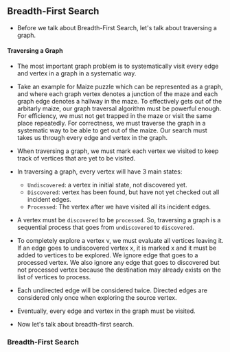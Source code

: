 
## Breadth-First Search


* Before we talk about Breadth-First Search, let's talk about traversing a graph. 

#### Traversing a Graph

* The most important graph problem is to systematically visit every edge and vertex in a graph in a systematic way. 
* Take an example for Maize puzzle which can be represented as a graph, and where each graph vertex denotes a junction of the maze and each graph edge denotes a hallway in the maze. To effectively gets out of the arbitarly maize, our graph traversal algorithm must be powerful enough. For efficiency, we must not get trapped in the maze or visit the same place repeatedly. For correctness, we must traverse the graph in a systematic way to be able to get out of the maize. Our search must takes us through every edge and vertex in the graph. 
* When traversing a graph, we must mark each vertex we visited to keep track of vertices that are yet to be visited. 
* In traversing a graph, every vertex will have 3 main states:
  * `Undiscovered`: a vertex in initial state, not discovered yet.
  * `Discovered`: vertex has been found, but have not yet checked out all incident edges. 
  * `Processed`: The vertex after we have visited all its incident edges. 

* A vertex must be `discovered` to be `processed`. So, traversing a graph is a sequential process that goes from `undiscovered` to `discovered`.
* To completely explore a vertex v, we must evaluate all vertices leaving it. If an edge goes to undiscovered vertex x, it is marked x and it must be added to vertices to be explored. We ignore edge that goes to a processed vertex. We also ignore any edge that goes to discovered but not processed vertex because the destination may already exists on the list of vertices to process.  
* Each undirected edge will be considered twice. Directed edges are considered only once when exploring the source vertex. 
* Eventually, every edge and vertex in the graph must be visited. 
* Now let's talk about breadth-first search. 

### Breadth-First Search



